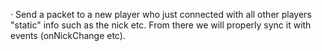 · Send a packet to a new player who just connected with all other players "static" info such as the nick etc. From there we will properly sync it with events (onNickChange etc).